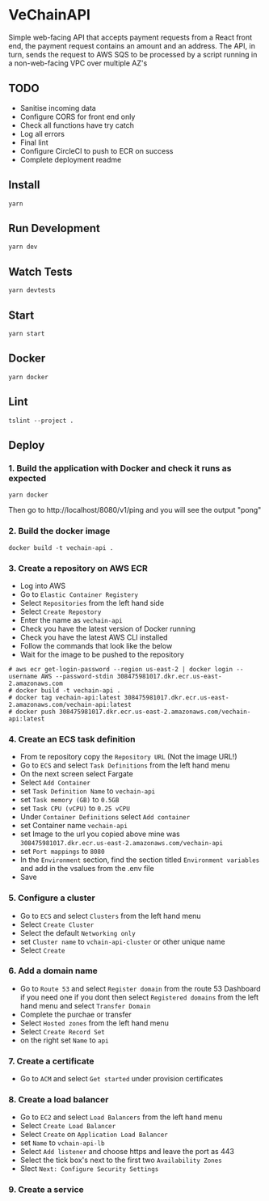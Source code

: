 # VeChainAPI
Simple web-facing API that accepts payment requests from a React front end, the payment request contains an amount and an address. The API, in turn, sends the request to AWS SQS to be processed by a script running in a non-web-facing VPC over multiple AZ's

## TODO

* Sanitise incoming data
* Configure CORS for front end only
* Check all functions have try catch
* Log all errors
* Final lint
* Configure CircleCI to push to ECR on success
* Complete deployment readme

## Install

```ssh
yarn
```

## Run Development

```ssh
yarn dev
```

## Watch Tests

```ssh
yarn devtests
```

## Start

```ssh
yarn start
```

## Docker

```ssh
yarn docker
```

## Lint

```ssh
tslint --project .
```

## Deploy

### 1. Build the application with Docker and check it runs as expected

```ssh
yarn docker
```
Then go to http://localhost/8080/v1/ping and you will see the output "pong"

### 2. Build the docker image

```ssh
docker build -t vechain-api .
```
### 3. Create a repository on AWS ECR

* Log into AWS
* Go to `Elastic Container Registery`
* Select `Repositories` from the left hand side
* Select `Create Repostory`
* Enter the name as `vechain-api`
* Check you have the latest version of Docker running
* Check you have the latest AWS CLI installed
* Follow the commands that look like the below
* Wait for the image to be pushed to the repository

```ssh
# aws ecr get-login-password --region us-east-2 | docker login --username AWS --password-stdin 308475981017.dkr.ecr.us-east-2.amazonaws.com
# docker build -t vechain-api .
# docker tag vechain-api:latest 308475981017.dkr.ecr.us-east-2.amazonaws.com/vechain-api:latest
# docker push 308475981017.dkr.ecr.us-east-2.amazonaws.com/vechain-api:latest
```


### 4. Create an ECS task definition

* From te repository copy the `Repository URL` (Not the image URL!)
* Go to `ECS` and select `Task Definitions` from the left hand menu
* On the next screen select Fargate
* Select `Add Container`
* set `Task Definition Name` to `vechain-api`
* set `Task memory (GB)` to `0.5GB`
* set `Task CPU (vCPU)` to `0.25 vCPU`
* Under `Container Definitions` select `Add container`
* set Container name `vechain-api`
* set Image to the url you copied above mine was `308475981017.dkr.ecr.us-east-2.amazonaws.com/vechain-api`
* set `Port mappings` to `8080`
* In the `Environment` section, find the section titled `Environment variables` and add in the vsalues from the .env file
* Save


### 5. Configure a cluster

* Go to `ECS` and select `Clusters` from the left hand menu
* Select `Create Cluster`
* Select the default `Networking only`
* set `Cluster name` to `vchain-api-cluster` or other unique name
* Select `Create`

### 6. Add a domain name

 * Go to `Route 53` and select `Register domain` from the route 53 Dashboard if you need one if you dont then select `Registered domains` from the left hand menu and select `Transfer Domain`
 * Complete the purchae or transfer
 * Select `Hosted zones` from the left hand menu 
 * Select `Create Record Set`
 * on the right set `Name` to `api`


### 7. Create a certificate

* Go to `ACM` and select `Get started` under provision certificates

### 8. Create a load balancer

 * Go to `EC2` and select `Load Balancers` from the left hand menu
 * Select `Create Load Balancer`
 * Select `Create` on `Application Load Balancer`
 * set `Name` to `vchain-api-lb`
 * Select `Add listener` and choose https and leave the port as 443
 * Select the tick box's next to the first two `Availability Zones`
 * Slect `Next: Configure Security Settings`

### 9. Create a service